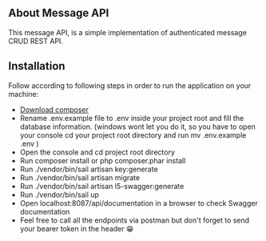 
## About Message API
This message API, is a simple implementation of authenticated message CRUD REST API.

## Installation
Follow according to following steps in order to run the application on your machine:   
- [Download composer](https://getcomposer.org/download)
- Rename .env.example file to .env inside your project root and fill the database information. (windows wont let you do it, so you have to open your console cd your project root directory and run mv .env.example .env )
- Open the console and cd project root directory
- Run composer install or php composer.phar install
- Run ./vendor/bin/sail artisan key:generate
- Run ./vendor/bin/sail artisan migrate
- Run ./vendor/bin/sail artisan l5-swagger:generate
- Run ./vendor/bin/sail up
- Open localhost:8087/api/documentation in a browser to check Swagger documentation
- Feel free to call all the endpoints via postman but don't forget to send your bearer token in the header 😁
